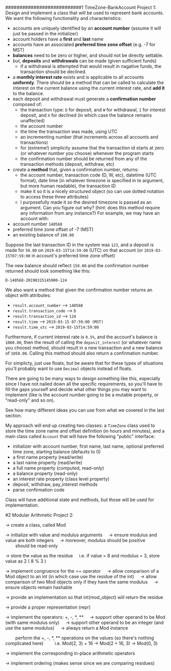 ###########################1 TimeZone-BankAccount
Project 1: Design and implement a class that will be used to represent bank accounts.
We want the following functionality and characteristics:
- accounts are uniquely identified by an **account number** (assume it will just be passed in the initializer)
- account holders have a **first** and **last** name
- accounts have an associated **preferred time zone offset** (e.g. -7 for MST)
- **balances** need to be zero or higher, and should not be directly settable.
- but, **deposits** and **withdrawals** can be made (given sufficient funds)
    - if a withdrawal is attempted that would result in nagative funds, the transaction should be declined.
- a **monthly interest rate** exists and is applicable to all accounts **uniformly**. There should be a method that can be called to calculate the interest on the current balance using the current interest rate, and **add it** to the balance.
- each deposit and withdrawal must generate a **confirmation number** composed of:
    - the transaction type: `D` for deposit, and `W` for withdrawal, `I` for interest deposit, and `X` for declined (in which case the balance remains unaffected)
    - the account number
    - the time the transaction was made, using UTC
    - an incrementing number (that increments across all accounts and transactions)
    - for (extreme!) simplicity assume that the transaction id starts at zero (or whatever number you choose) whenever the program starts
    - the confirmation number should be returned from any of the transaction methods (deposit, withdraw, etc)
- create a **method** that, given a confirmation number, returns:
    - the account number, transaction code (D, W, etc), datetime (UTC format), date time (in whatever timezone is specified in te argument, but more human readable), the transaction ID
    - make it so it is a nicely structured object (so can use dotted notation to access these three attributes)
    - I purposefully made it so the desired timezone is passed as an argument. Can you figure out why? (hint: does this method require any information from any instance?)
For example, we may have an account with:
- account number `140568` 
- preferred time zone offset of -7 (MST) 
- an existing balance of `100.00`

Suppose the last transaction ID in the system was `123`, and a deposit is made for `50.00` on `2019-03-15T14:59:00` (UTC) on that account (or `2019-03-15T07:59:00` in account's preferred time zone offset)

The new balance should reflect `150.00` and the confirmation number returned should look something like this:

```D-140568-20190315145900-124```

We also want a method that given the confirmation number returns an object with attributes:
- `result.account_number` --> `140568`
- `result.transaction_code` --> `D`
- `result.transaction_id` --> `124`
- `result.time` --> `2019-03-15 07:59:00 (MST)`
- `result.time_utc` --> `2019-03-15T14:59:00`

Furthermore, if current interest rate is `0.5%`, and the account's balance is `1000.00`, then the result of calling the `deposit_interest` (or whatever name you choose) method, should result in a new transaction and a new balance of `1050.00`. Calling this method should also return a confirmation number.

For simplicty, just use floats, but be aware that for these types of situations you'll probably want to use `Decimal` objects instead of floats.

There are going to be many ways to design something like this, especially since I have not nailed down all the specific requirements, so you'll have to fill the gaps yourself and decide what other things you may want to implement (like is the account number going to be a mutable property, or "read-only" and so on).

See how many different ideas you can use from what we covered in the last section. 

My approach will end up creating two classes: a `TimeZone` class used to store the time zone name and offset definition (in hours and minutes), and a main class called `Account` that will have the following "public" interface:
- initializer with account number, first name, last name, optional preferred time zone, starting balance (defaults to 0)
- a first name property (read/write)
- a last name property (read/write)
- a full name property (computed, read-only)
- a balance property (read-only)
- an interest rate property (class level property)
- deposit, withdraw, pay_interest methods
- parse confirmation code

Class will have additional state and methods, but those will be used for implementation.



#2 Modular Arithmetic
Project 2:

→ create a class, called Mod

→ initialize with value and modulus arguments
    → ensure modulus and value are both integers
    → moreover, modulus should be positive
        should be read-only

→ store the value as the residue
    i.e. if value = 8 and modulus = 3, store value as 2 ( 8 % 3 )

→ implement congruence for the == operator
    → allow comparison of a Mod object to an int (in which case use the residue of the int)
    → allow comparison of two Mod objects only if they have the same modulus
    → ensure objects remain hashable

→ provide an implementation so that int(mod_object) will return the residue

→ provide a proper representation (repr)

→ implement the operators: +, -, *, **
    → support other operand to be Mod (with same modulus only)
    → support other operand to be an integer (and use the same modulus)
    → always return a Mod instance

        perform the +, -, *, ** operations on the values (so there's nothing complicated here)
        i.e. Mod(2, 3) + 16 → Mod(2 + 16, 3) → Mod(0, 3)

→ implement the corresponding in-place arithmetic operators

→ implement ordering (makes sense since we are comparing residues)
